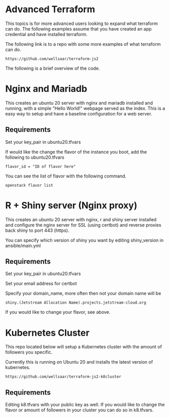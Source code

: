 # Advanced Terraform 

This topics is for more advanced users looking to expand what terraform can do.
The following examples assume that you have created an app credential and have installed terraform.

The following link is to a repo with some more examples of what terraform can do.
```
https://github.com/wellsaar/terraform-js2
```

The following is a brief overview of the code.

# Nginx and Mariadb

This creates an ubuntu 20 server with nginx and mariadb installed and running, with a simple "Hello World!" webpage served as the index. This is a easy way to setup and have a baseline configuration for a web server.

## Requirements

Set your key_pair in ubuntu20.tfvars

If would like the change the flavor of the instance you boot, add the following to ubuntu20.tfvars
```
flavor_id = "ID of flavor here"
```
You can see the list of flavor with the following command.

```
openstack flavor list
```


# R + Shiny server (Nginx proxy)

This creates an ubuntu 20 server with nginx, r and shiny server installed and configure the nginx server for SSL (using certbot) and reverse proxies back shiny to port 443 (https).


You can specify which version of shiny you want by editing shiny_version in ansible/main.yml

## Requirements

Set your key_pair in ubuntu20.tfvars

Set your email address for certbot

Specify your domain_name, more often then not your domain name will be
```
shiny.(Jetstream Allocation Name).projects.jetstream-cloud.org
```
If you would like to change your flavor, see above.

# Kubernetes Cluster

This repo located below will setup a Kubernetes cluster with the amount of followers you specific.

Currently this is running on Ubuntu 20 and installs the latest version of kubernetes.

```
https://github.com/wellsaar/terraform-js2-k8cluster
```

## Requirements

Editing k8.tfvars with your public key as well.
If you would like to change the flavor or amount of followers in your cluster you can do so in k8.tfvars.

